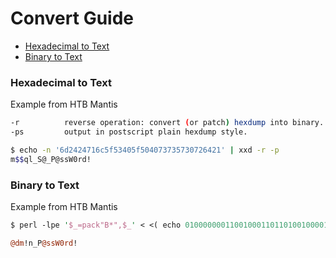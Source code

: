 # Convert Guide

- [Hexadecimal to Text](#hexadecimal-to-text)
- [Binary to Text](#binary-to-text)

### Hexadecimal to Text
Example from HTB Mantis
```sh
-r          reverse operation: convert (or patch) hexdump into binary.
-ps         output in postscript plain hexdump style.

$ echo -n '6d2424716c5f53405f504073735730726421' | xxd -r -p
m$$ql_S@_P@ssW0rd!
```

### Binary to Text
Example from HTB Mantis
```Perl
$ perl -lpe '$_=pack"B*",$_' < <( echo 010000000110010001101101001000010110111001011111010100000100000001110011011100110101011100110000011100100110010000100001 )

@dm!n_P@ssW0rd!
```

### 
```sh

```

### 
```sh

```

### 
```sh

```

### 
```sh

```
